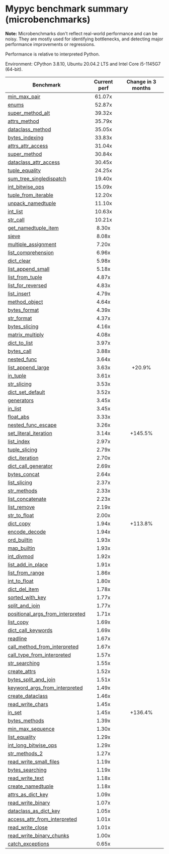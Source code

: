 # Mypyc benchmark summary (microbenchmarks)

**Note:** Microbenchmarks don't reflect real-world performance and can be noisy.
           They are mostly used for identifying bottlenecks, and detecting major performance
           improvements or regressions.

Performance is relative to interpreted Python.

Environment: CPython 3.8.10, Ubuntu 20.04.2 LTS and Intel Core i5-1145G7 (64-bit).

| Benchmark | Current perf | Change in 3 months |
| --- | :---: | :---: |
| [min_max_pair](benchmarks/min_max_pair.md) | 61.07x |  |
| [enums](benchmarks/enums.md) | 52.87x |  |
| [super_method_alt](benchmarks/super_method_alt.md) | 39.32x |  |
| [attrs_method](benchmarks/attrs_method.md) | 35.79x |  |
| [dataclass_method](benchmarks/dataclass_method.md) | 35.05x |  |
| [bytes_indexing](benchmarks/bytes_indexing.md) | 33.83x |  |
| [attrs_attr_access](benchmarks/attrs_attr_access.md) | 31.04x |  |
| [super_method](benchmarks/super_method.md) | 30.84x |  |
| [dataclass_attr_access](benchmarks/dataclass_attr_access.md) | 30.45x |  |
| [tuple_equality](benchmarks/tuple_equality.md) | 24.25x |  |
| [sum_tree_singledispatch](benchmarks/sum_tree_singledispatch.md) | 19.40x |  |
| [int_bitwise_ops](benchmarks/int_bitwise_ops.md) | 15.09x |  |
| [tuple_from_iterable](benchmarks/tuple_from_iterable.md) | 12.20x |  |
| [unpack_namedtuple](benchmarks/unpack_namedtuple.md) | 11.10x |  |
| [int_list](benchmarks/int_list.md) | 10.63x |  |
| [str_call](benchmarks/str_call.md) | 10.21x |  |
| [get_namedtuple_item](benchmarks/get_namedtuple_item.md) | 8.30x |  |
| [sieve](benchmarks/sieve.md) | 8.08x |  |
| [multiple_assignment](benchmarks/multiple_assignment.md) | 7.20x |  |
| [list_comprehension](benchmarks/list_comprehension.md) | 6.96x |  |
| [dict_clear](benchmarks/dict_clear.md) | 5.98x |  |
| [list_append_small](benchmarks/list_append_small.md) | 5.18x |  |
| [list_from_tuple](benchmarks/list_from_tuple.md) | 4.87x |  |
| [list_for_reversed](benchmarks/list_for_reversed.md) | 4.83x |  |
| [list_insert](benchmarks/list_insert.md) | 4.79x |  |
| [method_object](benchmarks/method_object.md) | 4.64x |  |
| [bytes_format](benchmarks/bytes_format.md) | 4.39x |  |
| [str_format](benchmarks/str_format.md) | 4.37x |  |
| [bytes_slicing](benchmarks/bytes_slicing.md) | 4.16x |  |
| [matrix_multiply](benchmarks/matrix_multiply.md) | 4.08x |  |
| [dict_to_list](benchmarks/dict_to_list.md) | 3.97x |  |
| [bytes_call](benchmarks/bytes_call.md) | 3.88x |  |
| [nested_func](benchmarks/nested_func.md) | 3.64x |  |
| [list_append_large](benchmarks/list_append_large.md) | 3.63x | +20.9% |
| [in_tuple](benchmarks/in_tuple.md) | 3.61x |  |
| [str_slicing](benchmarks/str_slicing.md) | 3.53x |  |
| [dict_set_default](benchmarks/dict_set_default.md) | 3.52x |  |
| [generators](benchmarks/generators.md) | 3.45x |  |
| [in_list](benchmarks/in_list.md) | 3.45x |  |
| [float_abs](benchmarks/float_abs.md) | 3.33x |  |
| [nested_func_escape](benchmarks/nested_func_escape.md) | 3.26x |  |
| [set_literal_iteration](benchmarks/set_literal_iteration.md) | 3.14x | +145.5% |
| [list_index](benchmarks/list_index.md) | 2.97x |  |
| [tuple_slicing](benchmarks/tuple_slicing.md) | 2.79x |  |
| [dict_iteration](benchmarks/dict_iteration.md) | 2.70x |  |
| [dict_call_generator](benchmarks/dict_call_generator.md) | 2.69x |  |
| [bytes_concat](benchmarks/bytes_concat.md) | 2.64x |  |
| [list_slicing](benchmarks/list_slicing.md) | 2.37x |  |
| [str_methods](benchmarks/str_methods.md) | 2.33x |  |
| [list_concatenate](benchmarks/list_concatenate.md) | 2.23x |  |
| [list_remove](benchmarks/list_remove.md) | 2.19x |  |
| [str_to_float](benchmarks/str_to_float.md) | 2.00x |  |
| [dict_copy](benchmarks/dict_copy.md) | 1.94x | +113.8% |
| [encode_decode](benchmarks/encode_decode.md) | 1.94x |  |
| [ord_builtin](benchmarks/ord_builtin.md) | 1.93x |  |
| [map_builtin](benchmarks/map_builtin.md) | 1.93x |  |
| [int_divmod](benchmarks/int_divmod.md) | 1.92x |  |
| [list_add_in_place](benchmarks/list_add_in_place.md) | 1.91x |  |
| [list_from_range](benchmarks/list_from_range.md) | 1.86x |  |
| [int_to_float](benchmarks/int_to_float.md) | 1.80x |  |
| [dict_del_item](benchmarks/dict_del_item.md) | 1.78x |  |
| [sorted_with_key](benchmarks/sorted_with_key.md) | 1.77x |  |
| [split_and_join](benchmarks/split_and_join.md) | 1.77x |  |
| [positional_args_from_interpreted](benchmarks/positional_args_from_interpreted.md) | 1.71x |  |
| [list_copy](benchmarks/list_copy.md) | 1.69x |  |
| [dict_call_keywords](benchmarks/dict_call_keywords.md) | 1.69x |  |
| [readline](benchmarks/readline.md) | 1.67x |  |
| [call_method_from_interpreted](benchmarks/call_method_from_interpreted.md) | 1.67x |  |
| [call_type_from_interpreted](benchmarks/call_type_from_interpreted.md) | 1.57x |  |
| [str_searching](benchmarks/str_searching.md) | 1.55x |  |
| [create_attrs](benchmarks/create_attrs.md) | 1.52x |  |
| [bytes_split_and_join](benchmarks/bytes_split_and_join.md) | 1.51x |  |
| [keyword_args_from_interpreted](benchmarks/keyword_args_from_interpreted.md) | 1.49x |  |
| [create_dataclass](benchmarks/create_dataclass.md) | 1.46x |  |
| [read_write_chars](benchmarks/read_write_chars.md) | 1.45x |  |
| [in_set](benchmarks/in_set.md) | 1.45x | +136.4% |
| [bytes_methods](benchmarks/bytes_methods.md) | 1.39x |  |
| [min_max_sequence](benchmarks/min_max_sequence.md) | 1.30x |  |
| [list_equality](benchmarks/list_equality.md) | 1.29x |  |
| [int_long_bitwise_ops](benchmarks/int_long_bitwise_ops.md) | 1.29x |  |
| [str_methods_2](benchmarks/str_methods_2.md) | 1.27x |  |
| [read_write_small_files](benchmarks/read_write_small_files.md) | 1.19x |  |
| [bytes_searching](benchmarks/bytes_searching.md) | 1.19x |  |
| [read_write_text](benchmarks/read_write_text.md) | 1.18x |  |
| [create_namedtuple](benchmarks/create_namedtuple.md) | 1.18x |  |
| [attrs_as_dict_key](benchmarks/attrs_as_dict_key.md) | 1.09x |  |
| [read_write_binary](benchmarks/read_write_binary.md) | 1.07x |  |
| [dataclass_as_dict_key](benchmarks/dataclass_as_dict_key.md) | 1.05x |  |
| [access_attr_from_interpreted](benchmarks/access_attr_from_interpreted.md) | 1.01x |  |
| [read_write_close](benchmarks/read_write_close.md) | 1.01x |  |
| [read_write_binary_chunks](benchmarks/read_write_binary_chunks.md) | 1.00x |  |
| [catch_exceptions](benchmarks/catch_exceptions.md) | 0.65x |  |
